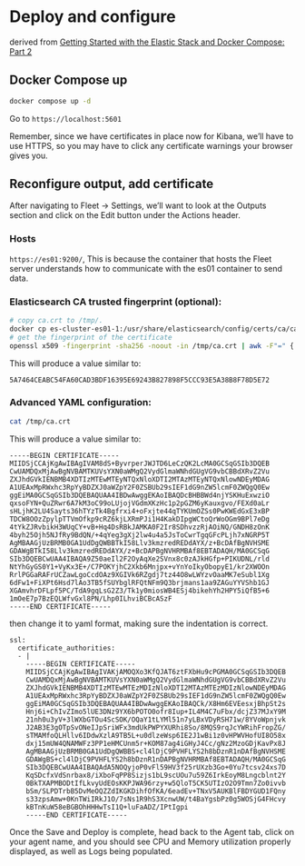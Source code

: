 # Deploy and configure

derived from [Getting Started with the Elastic Stack and Docker Compose: Part 2](https://www.elastic.co/blog/getting-started-with-the-elastic-stack-and-docker-compose-part-2)

## Docker Compose up

```bash
docker compose up -d
```

Go to `https://localhost:5601`

Remember, since we have certificates in place now for Kibana, we’ll have to use HTTPS, so you may have to click any certificate warnings your browser gives you.

## Reconfigure output, add certificate

After navigating to Fleet -> Settings, we’ll want to look at the Outputs section and click on the Edit button under the Actions header.

### Hosts

`https://es01:9200/`, This is because the container that hosts the Fleet server understands how to communicate with the es01 container to send data.

### Elasticsearch CA trusted fingerprint (optional):

```bash
# copy ca.crt to /tmp/.
docker cp es-cluster-es01-1:/usr/share/elasticsearch/config/certs/ca/ca.crt /tmp/.
# get the fingerprint of the certificate
openssl x509 -fingerprint -sha256 -noout -in /tmp/ca.crt | awk -F"=" {' print $2 '} | sed s/://g
```

This will produce a value similar to: 

`5A7464CEABC54FA60CAD3BDF16395E69243B827898F5CCC93E5A38B8F78D5E72`

### Advanced YAML configuration:

```bash
cat /tmp/ca.crt
```

This will produce a value similar to: 

```
-----BEGIN CERTIFICATE-----
MIIDSjCCAjKgAwIBAgIVAM8dS+ByvrperJWJTD6LeCzQK2LcMA0GCSqGSIb3DQEB
CwUAMDQxMjAwBgNVBAMTKUVsYXN0aWMgQ2VydGlmaWNhdGUgVG9vbCBBdXRvZ2Vu
ZXJhdGVkIENBMB4XDTIzMTEwMTEyNTQxNloXDTI2MTAzMTEyNTQxNlowNDEyMDAG
A1UEAxMpRWxhc3RpYyBDZXJ0aWZpY2F0ZSBUb29sIEF1dG9nZW5lcmF0ZWQgQ0Ew
ggEiMA0GCSqGSIb3DQEBAQUAA4IBDwAwggEKAoIBAQDcBHBBWd4njYSKHuExwziO
qxsoFYN+QuZRwr6A7kM3oC99oLUjojVGdmXKzHc1p2pGZM6yKauxgvo/FEXd0aLr
sHLjhK2LU4Sayts36hTYzTk4Bgfrxi4+oFxjte44qTYKUmOZSs0PwKWEdGxE3xBP
TDCW8OOzZpylpTTVmOfkp9cRZ6kjLXRmPJi1H4KakDIpgWCtoQrWoOGm9BPl7eDg
4tYkZJRvbikH3WUqCY+vB+Hq4DsRBkJAMKA0F2Ir8SDhvzzRjAOiNQ/GNDH8zOnK
4byh25Ojh5NJfRy9BdQN/+4qYeg3gXj2lw4u4a5JsToCwrTgqGFcPLjh7xNGRP5T
AgMBAAGjUzBRMB0GA1UdDgQWBBTkI58Llv3kmzredREDdAYX/z+BcDAfBgNVHSME
GDAWgBTkI58Llv3kmzredREDdAYX/z+BcDAPBgNVHRMBAf8EBTADAQH/MA0GCSqG
SIb3DQEBCwUAA4IBAQA9Z50aeIl2F2OyAqXe2SVnx8c0zAJkHGfp+PIKUDNL/rld
NtYhGyGS0Y1+VyKx3E+/C7POKYjhC2Xkb6Mnjpx+vYnYoIkyObopyE1/kr2XWOOn
RrlPGGaRAFrUCZawLgoCcdOAz9XGIVk6RZgdj7tz44O8wLWYzvOaaMK7eSubl1Xg
6dFw1+FiXPt6Hsd7lAo3TB5fSUYbglRFQtNFm9Q3brjmans1aa9ZAGuYYVShb1GJ
XGAmvhrDFLpf5PC/TdA9gqLsG2Z3/Tk1y0miosWB4ESj4bikehYh2HPY5iQfB5+6
1mOeE7p7BzEQLWfvGxl8PN/Lhp0ILhviBCBcASzF
-----END CERTIFICATE-----
```

then change it to yaml format, making sure the indentation is correct.

```
ssl:
  certificate_authorities:
  - |
    -----BEGIN CERTIFICATE-----
    MIIDSjCCAjKgAwIBAgIVAKjAMOQXo3KfQJAT6ztFXbHu9cPGMA0GCSqGSIb3DQEB
    CwUAMDQxMjAwBgNVBAMTKUVsYXN0aWMgQ2VydGlmaWNhdGUgVG9vbCBBdXRvZ2Vu
    ZXJhdGVkIENBMB4XDTIzMTEwMTEzMDIzNloXDTI2MTAzMTEzMDIzNlowNDEyMDAG
    A1UEAxMpRWxhc3RpYyBDZXJ0aWZpY2F0ZSBUb29sIEF1dG9nZW5lcmF0ZWQgQ0Ew
    ggEiMA0GCSqGSIb3DQEBAQUAA4IBDwAwggEKAoIBAQCk/X8Hm6EVEesxjBhpSt2s
    Hnj6i+ChIvZImo5lUE3DNz9YX6bPOTO0ofr8Iup+IL4M4C7uFbx/dcjZ37MJxY9M
    21nh0u3yV+3lWXbGTOu4ScSOK/OQaY1tLYMl51n7yLBxVDyRSH71w/8YVoWpnjvk
    J2AB3E3gOTpSvONeIJpSriWFx3mdUkPWPYXURhi8So/8MQS9rqJcYWRihFropZG/
    sTMAMfoQLHllv6IDdwXzlA9TB5L+u0dlzeWsp6IE2J1wBi1z0vHPWVHofUI8O58x
    dxj15mUW4QNAMWFz3PP1eHMCUnm5r+KOM87ag4iGHyJ4Cc/gNz2MzoGDjKavPx8J
    AgMBAAGjUzBRMB0GA1UdDgQWBBS+cl4lDjC9PVHFLYS2h8bDznR1nDAfBgNVHSME
    GDAWgBS+cl4lDjC9PVHFLYS2h8bDznR1nDAPBgNVHRMBAf8EBTADAQH/MA0GCSqG
    SIb3DQEBCwUAA4IBAQAdA5NOQyjoP0vFl59HV3f25rUXzb3Go+0Yu7tcsv24xs7D
    KqSDcfxVdSnrbax8/iXboFqPP8Sizjs1bL9scUOu7u59Z6IrkEoyM8Lngcblnt2Y
    0BkTXAPMBODtIfLkvyUdEOsKKPJWA96rzy+w5QloT5CK5UTIzO2O9Tmn7Zo0ivvb
    bSm/SLPDTrbB5DvMeOQZZdIKGKDihfOfKA/6eadEv+TNxV5AUKBlFBDYGUD1FQny
    s33zpsAmw+0KnTWiIRkJ1O/7sNs1R9hS3XcnwUW/t4BaYgsbPz0g5WOSjG4FHcvy
    kBTnKuW58eBGBOhHHHwTsI1Q+luFaADZ/IPtIgpi
    -----END CERTIFICATE-----
```

Once the Save and Deploy is complete, head back to the Agent tab, click on your agent name, and you should see CPU and Memory utilization properly displayed, as well as Logs being populated.
